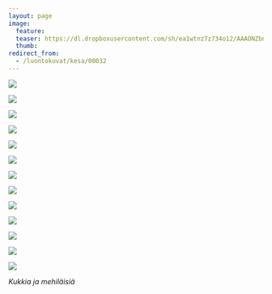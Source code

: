 ```yaml
---
layout: page
image:
  feature:
  teaser: https://dl.dropboxusercontent.com/sh/ea1wtnz7z734o12/AAAONZbnEqXB8IAP1UD-kCUua/luontokuvat/kes%C3%A4/5/DS24185-245px%20%282%29.jpg
  thumb:
redirect_from:
  - /luontokuvat/kesa/00032
---
```


![](https://b2.minimuutti.com/file/minimuutti-com/luontokuvat/kes%C3%A4/5/DS24185-800px.jpg)

![](https://b2.minimuutti.com/file/minimuutti-com/luontokuvat/kes%C3%A4/6/DS25836-800px.jpg)

![](https://b2.minimuutti.com/file/minimuutti-com/luontokuvat/kes%C3%A4/6/DS25825-800px.jpg)

![](https://b2.minimuutti.com/file/minimuutti-com/luontokuvat/kes%C3%A4/8/DS32245-800px.jpg)

![](https://b2.minimuutti.com/file/minimuutti-com/luontokuvat/kes%C3%A4/8/DS32249-800px.jpg)

![](https://b2.minimuutti.com/file/minimuutti-com/luontokuvat/kes%C3%A4/8/DS62932-800px.jpg)

![](https://b2.minimuutti.com/file/minimuutti-com/luontokuvat/kes%C3%A4/12/DS58919-800px.jpg)

![](https://b2.minimuutti.com/file/minimuutti-com/luontokuvat/kes%C3%A4/12/DS58913-800px.jpg)

![](https://b2.minimuutti.com/file/minimuutti-com/luontokuvat/kes%C3%A4/6/DS25812-800px.jpg)

![](https://b2.minimuutti.com/file/minimuutti-com/luontokuvat/kes%C3%A4/6/DS25765-800px.jpg)

![](https://b2.minimuutti.com/file/minimuutti-com/luontokuvat/kes%C3%A4/7/DS28295-800px.jpg)

![](https://b2.minimuutti.com/file/minimuutti-com/luontokuvat/kes%C3%A4/8/DS32980-800px.jpg)

![](https://b2.minimuutti.com/file/minimuutti-com/luontokuvat/kes%C3%A4/8/DS32993-800px.jpg)

*Kukkia ja mehiläisiä*
